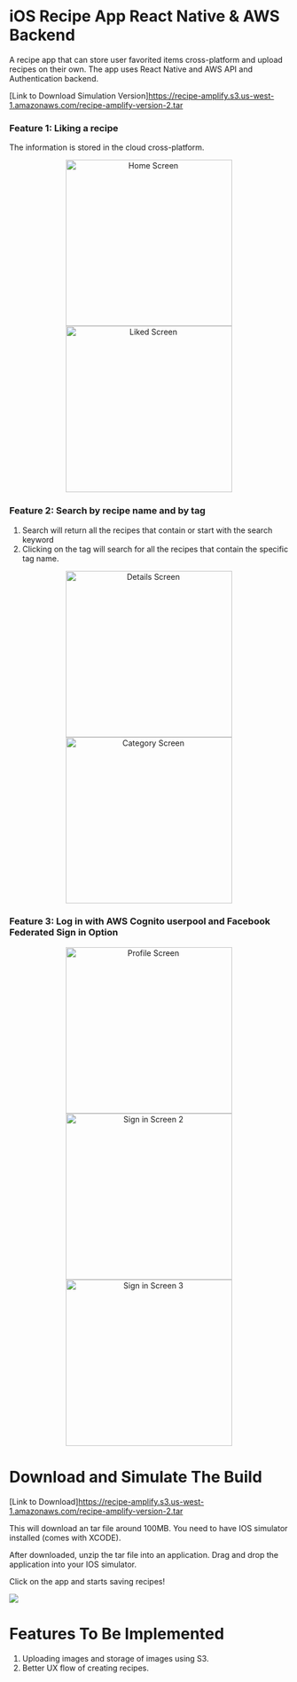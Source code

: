 # iOS Recipe App React Native & AWS Backend

A recipe app that can store user favorited items cross-platform and upload recipes on their own. 
The app uses React Native and AWS API and Authentication backend.

[Link to Download Simulation Version]https://recipe-amplify.s3.us-west-1.amazonaws.com/recipe-amplify-version-2.tar

### Feature 1: Liking a recipe
The information is stored in the cloud cross-platform.
<p align="center">
  <img src="./example/img_home_screen.png" width="300" title="Home Screen">
  <img src="./example/img_saved_screen.png" width="300" alt="Liked Screen">
</p>

### Feature 2: Search by recipe name and by tag

1. Search will return all the recipes that contain or start with the search keyword
2. Clicking on the tag will search for all the recipes that contain the specific tag name. 
<p align="center">
      <img src="./example/img_detail.png" width="300" alt="Details Screen">
    <img src="./example/img_category_screen.png" width="300" title="Category Screen">

  
  </p>

### Feature 3: Log in with AWS Cognito userpool and Facebook Federated Sign in Option

<p align="center">
  <img src="./example/img_profile_screen.png" width="300" title="Profile Screen">
  <img src="./example/img_signin_screen2.png" width="300" alt="Sign in Screen 2">
    <img src="./example/img_signin_screen3.png" width="300" alt="Sign in Screen 3">


</p>



# Download and Simulate The Build


[Link to Download]https://recipe-amplify.s3.us-west-1.amazonaws.com/recipe-amplify-version-2.tar

This will download an tar file around 100MB. You need to have IOS simulator installed (comes with XCODE). 

After downloaded, unzip the tar file into an application. Drag and drop the application into your IOS simulator. 

Click on the app and starts saving recipes!

<img src="https://miro.medium.com/max/960/1*PkDckGqzuJL9kPWw7dcRTg.gif">




# Features To Be Implemented
1. Uploading images and storage of images using S3. 
2. Better UX flow of creating recipes. 


